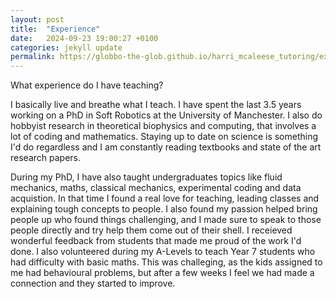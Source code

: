```yaml
---
layout: post
title:  "Experience"
date:   2024-09-23 19:00:27 +0100
categories: jekyll update
permalink: https://globbo-the-glob.github.io/harri_mcaleese_tutoring/experience/
---
```

What experience do I have teaching?

I basically live and breathe what I teach. I have spent the last 3.5 years working on a PhD in Soft Robotics at the University of Manchester. I also do hobbyist research in theoretical biophysics and computing, that involves a lot of coding and mathematics. Staying up to date on science is something I'd do regardless and I am constantly reading textbooks and state of the art research papers. 

During my PhD, I have also taught undergraduates topics like fluid mechanics, maths, classical mechanics, experimental coding and data acquistion. In that time I found a real love for teaching, leading classes and explaining tough concepts to people. I also found my passion helped bring people up who found things challenging, and I made sure to speak to those people directly and try help them come out of their shell. I receieved wonderful feedback from students that made me proud of the work I'd done. 
I also volunteered during my A-Levels to teach Year 7 students who had difficulty with basic maths. This was challeging, as the kids assigned to me had behavioural problems, but after a few weeks I feel we had made a connection and they started to improve. 